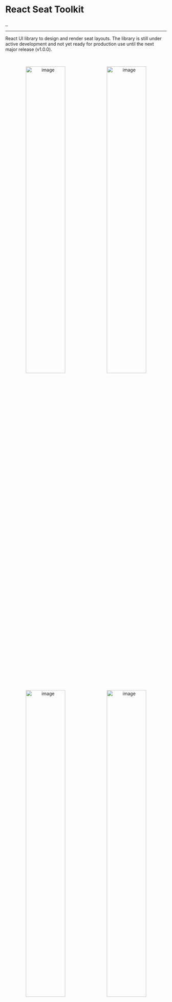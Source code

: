 # React Seat Toolkit

<a aria-label="License" href="https://github.com/mezh-hq/react-seat-toolkit/blob/main/LICENSE">
  <img alt="" src="https://img.shields.io/badge/License-MIT-yellow.svg">
</a>
<a aria-label="CI Release" href="https://github.com/mezh-hq/react-seat-toolkit/actions/workflows/release.yml">
  <img alt="" src="https://github.com/mezh-hq/react-seat-toolkit/actions/workflows/release.yml/badge.svg">
</a>
<a aria-label="CI Release" href="https://github.com/mezh-hq/react-seat-toolkit/actions/workflows/prerelease.yml">
  <img alt="" src="https://github.com/mezh-hq/react-seat-toolkit/actions/workflows/prerelease.yml/badge.svg">
</a>
 
<br/>

---

React UI library to design and render seat layouts. The library is still under active development and not yet ready for production use until the next major release (v1.0.0).

<br/>

<p align="center">
  <img width="49.5%" alt="image" src="https://github.com/mezh-hq/react-seat-toolkit/assets/73662613/18a321a0-4ced-49c8-91eb-44605ea2ab9c">
  <img width="49.5%" alt="image" src="https://github.com/mezh-hq/react-seat-toolkit/assets/73662613/e43be42f-40b0-4aaf-8d3a-a538abc8b2c1">
</p>
<p align="center">
  <img width="49.5%" alt="image" src="https://github.com/mezh-hq/react-seat-toolkit/assets/73662613/3478a449-165b-4b23-97d0-1c5a33b81e98">
  <img width="49.5%" alt="image" src="https://github.com/mezh-hq/react-seat-toolkit/assets/73662613/0e023ffd-b4a2-4724-81f3-3ba74114b9a5">
</p>

## Features

- **JSON based**: Define your seat layout using JSON data and retrieve it back as JSON after customization ✓

- **Customizable**: Customize the layout as per your requirements

  - **Seats**

    - Add new seats ✓
    - Remove existing seats ✓
    - Change seat colors ✓
    - Change seat labels ✓
    - Change seat status ✓
    - Group seats together into categories ✓
    - Categorizer (Manage seat categories) ✓

  - **Pen**

    - Draw on the layout using a pen tool to create custom shapes ✓

  - **Text**

    - Add text to the layout ✓
    - Change text color ✓
    - Change text size ✓
    - Change text font weight ✓

  - **Shapes**

    - Add shapes to the layout ✓
    - Change shape color ✓
    - Change shape size ✓
    - Change shape border color ✓

  - **Sections**

    - Section manager ✓
    - Free seating sections ✓

  - **Miscallaneous**
    - Add, move around and scale background images ✓
    - Add and move around booths ✓
    - Multiple element selection and deselection ✓
    - Bring elements to front or back ✓

- **Responsive**: The layout is responsive and can be viewed on any device 🛠️

- **Preview**: Preview the layout in a separate window 🛠️

- **Designer mode and User mode**: Switch between designer and user mode to enable or disable customization ✓

- **Custom styles**: Override the default styles to match your application's theme 🛠️

## Installation

Run `bun i @mezh-hq/react-seat-toolkit` to incorporate into your project <br/>

## Usage

### User mode

```jsx
import React from "react";
import SeatToolkit from "@mezh-hq/react-seat-toolkit";
import "@mezh-hq/react-seat-toolkit/styles";

const App = () => {
  const data = {
    seats: [
      {
        id: "1",
        x: 100,
        y: 100,
        label: "A1",
        color: "blue"
      }
    ]
  };
  return (
    <SeatToolkit
      mode="user"
      data={data}
      events={{
        onSeatClick: (seat) => {
          console.log(seat);
        },
        onSectionClick: (section) => {
          console.log(section);
        }
      }}
    />
  );
};

export default App;
```

### Designer mode

```jsx
import React from "react";
import SeatToolkit from "@mezh-hq/react-seat-toolkit";
import "@mezh-hq/react-seat-toolkit/styles";

const App = () => {
  return (
    <SeatToolkit
      mode="designer"
      events={{
        onExport: (data) => {
          console.log(data);
        }
      }}
    />
  );
};

export default App;
```

## Contributing

Please read [CONTRIBUTING.md](https://github.com/mezh-hq/react-seat-toolkit/blob/main/CONTRIBUTING.md) for details on setting up your development environment and the process of submitting pull requests to us.
